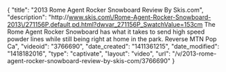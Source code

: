 {
    "title": "2013 Rome Agent Rocker Snowboard Review By Skis.com",
    "description": "http:\/\/www.skis.com\/Rome-Agent-Rocker-Snowboard-2013\/271156P,default,pd.html?dwvar_271156P_SwatchValue=153cm  The Rome Agent Rocker Snowboard has what it takes to send high speed powder lines while still being right at home in the park. Reverse MTN Pop Ca",
    "videoid": "3766690",
    "date_created": "1411361215",
    "date_modified": "1418182016",
    "type": "captivate",
    "layout": "video",
    "url": "\/v\/2013-rome-agent-rocker-snowboard-review-by-skis-com\/3766690"
}